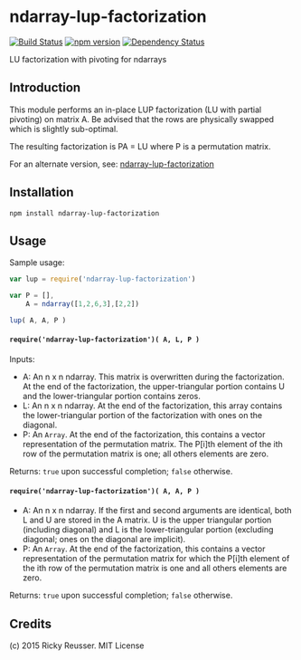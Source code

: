 # ndarray-lup-factorization

[![Build Status](https://travis-ci.org/scijs/ndarray-lup-factorization.svg?branch=master)](https://travis-ci.org/scijs/ndarray-lup-factorization) [![npm version](https://badge.fury.io/js/ndarray-lup-factorization.svg)](http://badge.fury.io/js/ndarray-lup-factorization)  [![Dependency Status](https://david-dm.org/scijs/ndarray-lup-factorization.svg)](https://david-dm.org/scijs/ndarray-lup-factorization)

LU factorization with pivoting for ndarrays

## Introduction

This module performs an in-place LUP factorization (LU with partial pivoting) on matrix A. Be advised that the rows are physically swapped which is slightly sub-optimal.

The resulting factorization is PA = LU where P is a permutation matrix.

For an alternate version, see: [ndarray-lup-factorization](https://github.com/scijs/ndarray-lup-factorization)

## Installation

`npm install ndarray-lup-factorization`

## Usage

Sample usage:

```javascript
var lup = require('ndarray-lup-factorization')

var P = [],
    A = ndarray([1,2,6,3],[2,2])

lup( A, A, P )
```


#### `require('ndarray-lup-factorization')( A, L, P )`

Inputs:
- A: An n x n ndarray. This matrix is overwritten during the factorization. At the end of the factorization, the upper-triangular portion contains U and the lower-triangular portion contains zeros.
- L: An n x n ndarray. At the end of the factorization, this array contains the lower-triangular portion of the factorization with ones on the diagonal.
- P: An `Array`. At the end of the factorization, this contains a vector representation of the permutation matrix. The P[i]th element of the ith row of the permutation matrix is one; all others elements are zero.

Returns:
`true` upon successful completion; `false` otherwise.

#### `require('ndarray-lup-factorization')( A, A, P )`

- A: An n x n ndarray. If the first and second arguments are identical, both L and U are stored in the A matrix. U is the upper triangular portion (including diagonal) and L is the lower-triangular portion (excluding diagonal; ones on the diagonal are implicit).
- P: An `Array`. At the end of the factorization, this contains a vector representation of the permutation matrix for which the P[i]th element of the ith row of the permutation matrix is one and all others elements are zero.

Returns:
`true` upon successful completion; `false` otherwise.

## Credits
(c) 2015 Ricky Reusser. MIT License
